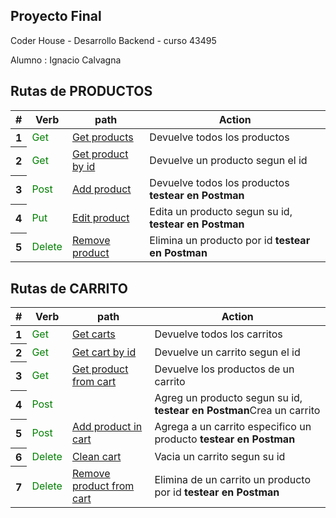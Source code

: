 


## Proyecto Final 
Coder House - Desarrollo Backend - curso 43495

Alumno : Ignacio Calvagna 
    



## Rutas de PRODUCTOS 
<table class="table">
  <thead>
    <tr>
      <th scope="col">#</th>
      <th scope="col">Verb</th>
      <th scope="col">path</th>
      <th scope="col">Action</th>
    </tr>
  </thead>
  <tbody>
    <tr>
      <th scope="row">1</th>
      <td style="color:green">Get</td>
      <td><a href="http://localhost:8080/api/products" target="_blank"/>Get products</td>
      <td>Devuelve todos los productos</td>
    </tr>
    <tr>
      <th scope="row">2</th>
      <td style="color:green">Get</td>
      <td><a href="http://localhost:8080/api/products/3" target="_blank"/>Get product by id</td>
      <td>Devuelve un producto segun el id</td>
    </tr>
    <tr>
      <th scope="row">3</th>
      <td style="color:green">Post</td>
      <td><a href="http://localhost:8080/api/products" target="_blank"/>Add product</td>
      <td>Devuelve todos los productos <strong>testear en Postman</strong> </td>
    </tr>
    <tr>
      <th scope="row">4</th>
      <td style="color:green">Put</td>
      <td><a href="http://localhost:8080/api/products/3" target="_blank"/>Edit product</td>
      <td>Edita un producto segun su id, <strong>testear en Postman</strong> </td>
    </tr>
    <tr>
      <th scope="row">5</th>
      <td style="color:green">Delete</td>
      <td><a href="http://localhost:8080/api/products/:id" target="_blank"/>Remove product</td>
      <td>Elimina un producto por id <strong>testear en Postman</strong>  </td>
     </tr>
  </tbody>
</table>

## Rutas de CARRITO 
<table class="table">
  <thead>
    <tr>
      <th scope="col">#</th>
      <th scope="col">Verb</th>
      <th scope="col">path</th>
      <th scope="col">Action</th>
    </tr>
  </thead>
  <tbody>
    <tr>
      <th scope="row">1</th>
      <td style="color:green">Get</td>
      <td><a href="http://localhost:8080/api/carts/" target="_blank"/>Get carts</td>
      <td>Devuelve todos los carritos</td>
    </tr>
    <tr>
      <th scope="row">2</th>
      <td style="color:green">Get</td>
      <td><a href="http://localhost:8080/api/carts/1" target="_blank"/>Get cart by id</td>
      <td>Devuelve un carrito segun el id</td>
    </tr>
    <tr>
      <th scope="row">3</th>
      <td style="color:green">Get</td>
      <td><a href="http://localhost:8080/api/carts/1/products" target="_blank"/>Get product from cart</td>
      <td>Devuelve los productos de un carrito </td>
    </tr>
    <tr>
      <th scope="row">4</th>
      <td style="color:green">Post</td>
      <td><a href="http://localhost:8080/api/carts/" target="_blank"/></td>
      <td>Agreg un producto segun su id, <strong>testear en Postman</strong>Crea un carrito</td>
    </tr>
    <tr>
      <th scope="row">5</th>
      <td style="color:green">Post</td>
      <td><a href="http://localhost:8080/api/carts/1/products" target="_blank"/>Add product in cart</td>
      <td>Agrega a un carrito especifico un producto <strong>testear en Postman</strong>  </td>
     </tr>
      <tr>
      <th scope="row">6</th>
      <td style="color:green">Delete</td>
      <td><a href="http://localhost:8080/api/carts/:id" target="_blank"/>Clean cart</td>
      <td>Vacia un carrito segun su id</td>
     </tr>
       <tr>
      <th scope="row">7</th>
      <td style="color:green">Delete</td>
      <td><a href="http://localhost:8080/api/carts/2/products/1" target="_blank"/>Remove product from cart</td>
      <td>Elimina de un carrito  un producto por id  <strong>testear en Postman</strong>  </td>
     </tr>
  </tbody>
</table>
